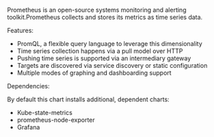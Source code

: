 Prometheus is an open-source systems monitoring and alerting toolkit.Prometheus collects and stores its metrics as time series data.

Features:

- PromQL, a flexible query language to leverage this dimensionality
- Time series collection happens via a pull model over HTTP
- Pushing time series is supported via an intermediary gateway
- Targets are discovered via service discovery or static configuration
- Multiple modes of graphing and dashboarding support
 
Dependencies:

By default this chart installs additional, dependent charts:

- Kube-state-metrics 
- prometheus-node-exporter
- Grafana